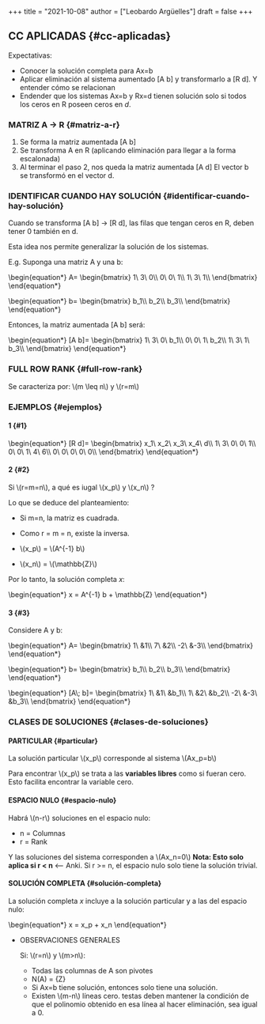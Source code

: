 +++
title = "2021-10-08"
author = ["Leobardo Argüelles"]
draft = false
+++

## CC APLICADAS {#cc-aplicadas}

Expectativas:

-   Conocer la solución completa para Ax=b
-   Aplicar eliminación al sistema aumentado [A b] y transformarlo a [R d].
    Y entender cómo se relacionan
-   Endender que los sistemas Ax=b y Rx=d tienen solución solo si todos los ceros en R poseen ceros en _d_.


### MATRIZ A -> R {#matriz-a-r}

1.  Se forma la matriz aumentada [A b]
2.  Se transforma A en R (aplicando eliminación para llegar a la forma escalonada)
3.  Al terminar el paso 2, nos queda la matriz aumentada [A d]
    El vector b se transformó en el vector d.


### IDENTIFICAR CUANDO HAY SOLUCIÓN {#identificar-cuando-hay-solución}

Cuando se transforma [A b] -> [R d], las filas que tengan ceros en R, deben
tener 0 también en d.

Esta idea nos permite generalizar la solución de los sistemas.

E.g.
Suponga una matriz A y una b:

\begin{equation\*}
A=
\begin{bmatrix}
1\ 3\ 0\\\\
0\ 0\ 1\\\\
1\ 3\ 1\\\\
\end{bmatrix}
\end{equation\*}

\begin{equation\*}
b=
\begin{bmatrix}
b\_1\\\ b\_2\\\ b\_3\\\\
\end{bmatrix}
\end{equation\*}

Entonces, la matriz aumentada [A b] será:

\begin{equation\*}
[A b]=
\begin{bmatrix}
1\ 3\ 0\ b\_1\\\\
0\ 0\ 1\ b\_2\\\\
1\ 3\ 1\ b\_3\\\\
\end{bmatrix}
\end{equation\*}


### FULL ROW RANK {#full-row-rank}

Se caracteriza por: \\(m \leq n\\) y \\(r=m\\)


### EJEMPLOS {#ejemplos}


#### 1 {#1}

\begin{equation\*}
[R d]=
\begin{bmatrix}
x\_1\ x\_2\ x\_3\ x\_4\ d\\\\
1\ 3\ 0\ 0\ 1\\\\
0\ 0\ 1\ 4\ 6\\\\
0\ 0\ 0\ 0\ 0\\\\
\end{bmatrix}
\end{equation\*}


#### 2 {#2}

Si \\(r=m=n\\), a qué es iugal \\(x\_p\\) y \\(x\_n\\) ?

Lo que se deduce del planteamiento:

-   Si m=n, la matriz es cuadrada.
-   Como r = m = n, existe la inversa.
-   \\(x\_p\\) = \\(A^{-1} b\\)

-   \\(x\_n\\) = \\(\mathbb{Z}\\)

Por lo tanto, la solución completa _x_:

\begin{equation\*}
x = A^{-1} b + \mathbb{Z}
\end{equation\*}


#### 3 {#3}

Considere A y b:

\begin{equation\*}
A=
\begin{bmatrix}
1\ &1\\\\
7\ &2\\\\
-2\ &-3\\\\
\end{bmatrix}
\end{equation\*}

\begin{equation\*}
b=
\begin{bmatrix}
b\_1\\\ b\_2\\\ b\_3\\\\
\end{bmatrix}
\end{equation\*}

\begin{equation\*}
[A\\; b]=
\begin{bmatrix}
1\ &1\ &b\_1\\\\
1\ &2\ &b\_2\\\\
-2\ &-3\ &b\_3\\\\
\end{bmatrix}
\end{equation\*}


### CLASES DE SOLUCIONES {#clases-de-soluciones}


#### PARTICULAR {#particular}

La solución particular \\(x\_p\\) corresponde al sistema \\(Ax\_p=b\\)

Para encontrar \\(x\_p\\) se trata a las **variables libres** como si fueran cero.
Esto facilita encontrar la variable cero.


#### ESPACIO NULO {#espacio-nulo}

Habrá \\(n-r\\) soluciones en el espacio nulo:

-   n = Columnas
-   r = Rank

Y las soluciones del sistema corresponden a \\(Ax\_n=0\\)
**Nota: Esto solo aplica si r < n** <-- Anki.
Si r >= n, el espacio nulo solo tiene la solución trivial.


#### SOLUCIÓN COMPLETA {#solución-completa}

La solución completa _x_ incluye a la solución particular y a las del
espacio nulo:

\begin{equation\*}
x = x\_p + x\_n
\end{equation\*}

<!--list-separator-->

-  OBSERVACIONES GENERALES

    Si: \\(r=n\\) y \\(m>n\\):

    -   Todas las columnas de A son pivotes
    -   N(A) = {Z}
    -   Si Ax=b tiene solución, entonces solo tiene una solución.
    -   Existen \\(m-n\\) líneas cero.
        testas deben mantener la condición de que el polinomio obtenido en
        esa línea al hacer eliminación, sea igual a 0.
